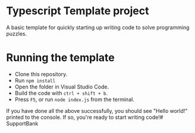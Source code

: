 # Typescript Template project

A basic template for quickly starting up writing code to solve programming puzzles.

# Running the template

* Clone this repository.
* Run `npm install`
* Open the folder in Visual Studio Code.
* Build the code with `ctrl + shift + b`.
* Press `F5`, or run `node index.js` from the terminal.

If you have done all the above successfully, you should see "Hello world!" printed to the console. If so, you're ready to start writing code!#   S u p p o r t B a n k  
 